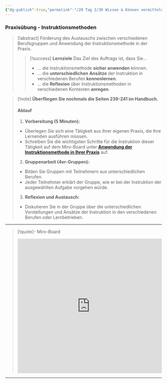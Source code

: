 ```yaml
---
{"dg-publish":true,"permalink":"/20 Tag 2/30 Wissen & Können vermitteln/03 Praxisübung/"}
---
```


### Praxisübung - Instruktionsmethoden

> [!abstract] Förderung des Austauschs zwischen verschiedenen Berufsgruppen und Anwendung der Instruktionsmethode in der Praxis.
>
>> [!success] **Lernziele** Das Ziel des Auftrags ist, dass Sie...
>>
>> - ... die Instruktionsmethode **sicher anwenden** können.
>> - ... die **unterschiedlichen Ansätze** der Instruktion in verschiedenen Berufen **kennenlernen**.
>> - ... die **Reflexion** über Instruktionsmethoden in verschiedenen Kontexten **anregen**.

>[!note] **Überfliegen Sie nochmals die Seiten 239-241 im Handbuch.**
>#### Ablauf
>1. **Vorbereitung (5 Minuten):**
>
 >  - Überlegen Sie sich eine Tätigkeit aus Ihrer eigenen Praxis, die Ihre Lernenden ausführen müssen.
>   - Schreiben Sie die wichtigsten Schritte für die Instruktion dieser Tätigkeit auf dem Miro-Board unter **[Anwendung der Instruktionsmethode in Ihrer Praxis](https://miro.com/app/board/uXjVLKN6QrM=/?moveToWidget=3458764607670520343&cot=14)** auf.
>
>2. **Gruppenarbeit (4er-Gruppen):**
>
>   - Bilden Sie Gruppen mit Teilnehmern aus unterschiedlichen Berufen.
>   - Jeder Teilnehmer erklärt der Gruppe, wie er bei der Instruktion der ausgewählten Aufgabe vorgehen würde.
>
>3. **Reflexion und Austausch:**
>
>   - Diskutieren Sie in der Gruppe über die unterschiedlichen Vorstellungen und Ansätze der Instruktion in den verschiedenen Berufen oder Lernbetrieben.
>

---

>[!quote]- Miro-Board
><iframe width="100%" height="432" src="https://miro.com/app/live-embed/uXjVLKN6QrM=/?moveToViewport=-7076,-5840,14566,7810&embedId=687871178949" frameborder="0" scrolling="no" allow="fullscreen; clipboard-read; clipboard-write" allowfullscreen></iframe>

---


